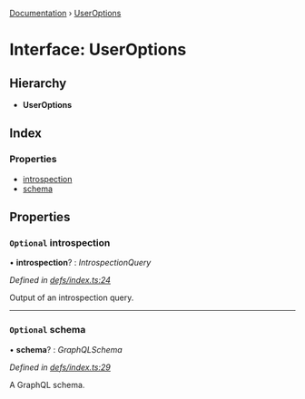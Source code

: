 [Documentation](../README.md) › [UserOptions](useroptions.md)

# Interface: UserOptions

## Hierarchy

* **UserOptions**

## Index

### Properties

* [introspection](useroptions.md#optional-introspection)
* [schema](useroptions.md#optional-schema)

## Properties

### `Optional` introspection

• **introspection**? : *IntrospectionQuery*

*Defined in [defs/index.ts:24](https://github.com/badbatch/graphql-box/blob/7171508/packages/request-parser/src/defs/index.ts#L24)*

Output of an introspection query.

___

### `Optional` schema

• **schema**? : *GraphQLSchema*

*Defined in [defs/index.ts:29](https://github.com/badbatch/graphql-box/blob/7171508/packages/request-parser/src/defs/index.ts#L29)*

A GraphQL schema.
